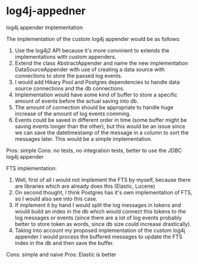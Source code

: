# log4j-appedner
log4j appender implementation

The implementation of the custom log4j appender would be as follows:
1. Use the log4j2 API because it's more convinient to extends the implementations with custom appenders.
2. Extend the class AbstractAppender and name the new implementation DataSourceAppender with use of creating a data source with connections to store the passed log events.
3. I would add Hikary Pool and Postgres dependencies to handle data source connections and the db connections.
4. Implementation would have some kind of buffer to store a specific amount of events before the actual saving into db.
5. The amount of connection should be appropriate to handle huge increase of the amount of log events comming.
6. Events could be saved in different order in time (some buffer might be saving events longer than the other), but this would be an issue since we can save the datetimestamp of the message in a column to sort the messages later.
This would be a simple implementation.

Pros: simple
Cons: no tests, no integration tests, better to use the JDBC log4j appender

FTS implementation:
1. Well, first of all i would not implement the FTS by myself, because there are libraries which are already does this (Elastic, Lucene)
2. On second thought, I think Postgres has it's own implementation of FTS, so I would also see into this case.
3. If implement it by hand I would split the log messages in tokens and would build an index in the db which would connect this tokens to the log messages or events (since there are a lot of log events probably better to store token as words, since db size could increase drastically).
4. Taking into account my proposed implementation of the custom log4j appender I would process the buffered messages to update the FTS index in the db and then save the buffer.

Cons: simple and naive
Pros: Elastic is better